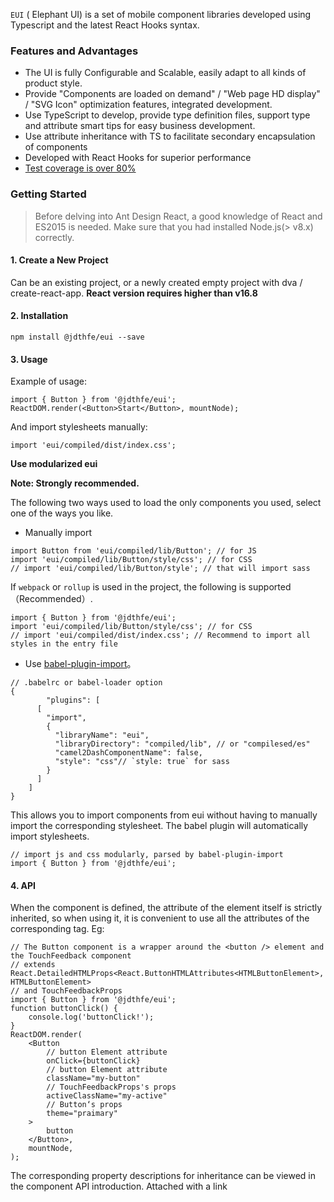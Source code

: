 `EUI` ( Elephant UI) is a set of mobile component libraries developed using Typescript and the latest React Hooks syntax.

### Features and Advantages

-   The UI is fully Configurable and Scalable, easily adapt to all kinds of product style.
-   Provide "Components are loaded on demand" / "Web page HD display" / "SVG Icon" optimization features, integrated development.
-   Use TypeScript to develop, provide type definition files, support type and attribute smart tips for easy business development.
-   Use attribute inheritance with TS to facilitate secondary encapsulation of components
-   Developed with React Hooks for superior performance
-   [Test coverage is over 80%](https://codecov.io/gh/jdthfe/eui/)

### Getting Started

> Before delving into Ant Design React, a good knowledge of React and ES2015 is needed. Make sure that you had installed Node.js(> v8.x) correctly.

#### 1. Create a New Project

Can be an existing project, or a newly created empty project with dva / create-react-app. **React version requires higher than v16.8**

#### 2. Installation

```tsx
npm install @jdthfe/eui --save
```

#### 3. Usage

Example of usage:

```tsx
import { Button } from '@jdthfe/eui';
ReactDOM.render(<Button>Start</Button>, mountNode);
```

And import stylesheets manually:

```tsx
import 'eui/compiled/dist/index.css';
```

**Use modularized eui**

**Note: Strongly recommended.**

The following two ways used to load the only components you used, select one of the ways you like.

-   Manually import

```tsx
import Button from 'eui/compiled/lib/Button'; // for JS
import 'eui/compiled/lib/Button/style/css'; // for CSS
// import 'eui/compiled/lib/Button/style'; // that will import sass
```

If `webpack` or `rollup` is used in the project, the following is supported（Recommended）.

```tsx
import { Button } from '@jdthfe/eui';
import 'eui/compiled/lib/Button/style/css'; // for CSS
// import 'eui/compiled/dist/index.css'; // Recommend to import all styles in the entry file
```

-   Use [babel-plugin-import](https://github.com/ant-design/babel-plugin-import)。

```tsx
// .babelrc or babel-loader option
{
        "plugins": [
      [
        "import",
        {
          "libraryName": "eui",
          "libraryDirectory": "compiled/lib", // or "compilesed/es"
          "camel2DashComponentName": false,
          "style": "css"// `style: true` for sass
        }
      ]
    ]
}
```

This allows you to import components from eui without having to manually import the corresponding stylesheet. The babel plugin will automatically import stylesheets.

```tsx
// import js and css modularly, parsed by babel-plugin-import
import { Button } from '@jdthfe/eui';
```

#### 4. API

When the component is defined, the attribute of the element itself is strictly inherited, so when using it, it is convenient to use all the attributes of the corresponding tag. Eg:

```tsx
// The Button component is a wrapper around the <button /> element and the TouchFeedback component
// extends React.DetailedHTMLProps<React.ButtonHTMLAttributes<HTMLButtonElement>, HTMLButtonElement>
// and TouchFeedbackProps
import { Button } from '@jdthfe/eui';
function buttonClick() {
    console.log('buttonClick!');
}
ReactDOM.render(
    <Button
        // button Element attribute
        onClick={buttonClick}
        // button Element attribute
        className="my-button"
        // TouchFeedbackProps's props
        activeClassName="my-active"
        // Button‘s props
        theme="praimary"
    >
        button
    </Button>,
    mountNode,
);
```

The corresponding property descriptions for inheritance can be viewed in the component API introduction. Attached with a link
